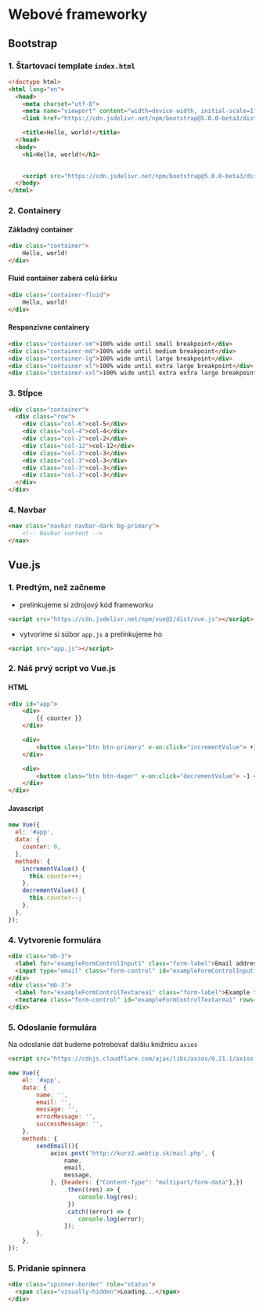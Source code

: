 # Webové frameworky

## Bootstrap

### 1. Štartovací template `index.html`

```html
<!doctype html>
<html lang="en">
  <head>
    <meta charset="utf-8">
    <meta name="viewport" content="width=device-width, initial-scale=1">
    <link href="https://cdn.jsdelivr.net/npm/bootstrap@5.0.0-beta3/dist/css/bootstrap.min.css" rel="stylesheet">

    <title>Hello, world!</title>
  </head>
  <body>
    <h1>Hello, world!</h1>

    
    <script src="https://cdn.jsdelivr.net/npm/bootstrap@5.0.0-beta3/dist/js/bootstrap.bundle.min.js"></script>
  </body>
</html>
```

### 2. Containery 
#### Základný container
```html
<div class="container">
    Hello, world!  
</div>
```
#### Fluid container zaberá celú šírku
```html
<div class="container-fluid">
    Hello, world!
</div>
```
#### Responzívne containery
```html
<div class="container-sm">100% wide until small breakpoint</div>
<div class="container-md">100% wide until medium breakpoint</div>
<div class="container-lg">100% wide until large breakpoint</div>
<div class="container-xl">100% wide until extra large breakpoint</div>
<div class="container-xxl">100% wide until extra extra large breakpoint</div>
```

### 3. Stĺpce
```html
<div class="container">
  <div class="row">
    <div class="col-6">col-5</div>
    <div class="col-4">col-4</div>
    <div class="col-2">col-2</div>
    <div class="col-12">col-12</div>
    <div class="col-3">col-3</div>
    <div class="col-3">col-3</div>
    <div class="col-3">col-3</div>
    <div class="col-3">col-3</div>
  </div>
</div>
```

### 4. Navbar
```html
<nav class="navbar navbar-dark bg-primary">
    <!-- Navbar content -->
</nav>
```


## Vue.js

### 1. Predtým, než začneme 

- prelinkujeme si zdrojový kód frameworku 

```html
<script src="https://cdn.jsdelivr.net/npm/vue@2/dist/vue.js"></script>
```

- vytvoríme si súbor `app.js` a prelinkujeme ho 
```html
<script src="app.js"></script>
```

### 2. Náš prvý script vo Vue.js
#### HTML
```html
<div id="app">
    <div>
        {{ counter }}
    </div>

    <div>
        <button class="btn btn-primary" v-on:click="incrementValue"> +1 </button>
    </div>

    <div>
        <button class="btn btn-dager" v-on:click="decrementValue"> -1 </button>
    </div>
</div>
```
#### Javascript
```javascript
new Vue({
  el: '#app',
  data: {
    counter: 0,
  },
  methods: {
    incrementValue() {
      this.counter++;
    },
    decrementValue() {
      this.counter--;
    },
  },
});
```


### 4. Vytvorenie formulára
```html
<div class="mb-3">
  <label for="exampleFormControlInput1" class="form-label">Email address</label>
  <input type="email" class="form-control" id="exampleFormControlInput1" placeholder="name@example.com">
</div>
<div class="mb-3">
  <label for="exampleFormControlTextarea1" class="form-label">Example textarea</label>
  <textarea class="form-control" id="exampleFormControlTextarea1" rows="3"></textarea>
</div>
```

### 5. Odoslanie formulára
Na odoslanie dát budeme potrebovať dalšiu knižnicu `axios`
```html
<script src="https://cdnjs.cloudflare.com/ajax/libs/axios/0.21.1/axios.min.js"></script>
```

```javascript
new Vue({
    el: '#app',
    data: {
        name: '',
        email: '',
        message: '',
        errorMessage: '',
        successMessage: '',
    },
    methods: {
        sendEmail(){
            axios.post('http://kurz2.webtip.sk/mail.php', {
                name,
                email,
                message,
            }, {headers: {"Content-Type": "multipart/form-data"},})
                .then((res) => {
                    console.log(res);
                 })
                .catch((error) => {
                    console.log(error);
                });
        },
    },
});
```

### 5. Pridanie spinnera
```html
<div class="spinner-border" role="status">
  <span class="visually-hidden">Loading...</span>
</div>